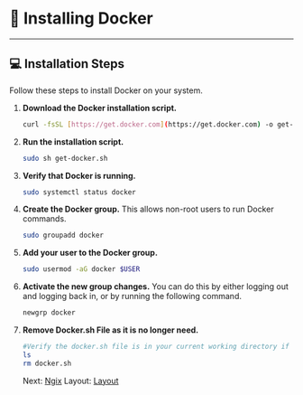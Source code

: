 # 🐳 Installing Docker

---

## 💻 Installation Steps

Follow these steps to install Docker on your system.

1.  **Download the Docker installation script.**
    ```bash
    curl -fsSL [https://get.docker.com](https://get.docker.com) -o get-docker.sh
    ```

2.  **Run the installation script.**
    ```bash
    sudo sh get-docker.sh
    ```

3.  **Verify that Docker is running.**
    ```bash
    sudo systemctl status docker
    ```

4.  **Create the Docker group.**
    This allows non-root users to run Docker commands.
    ```bash
    sudo groupadd docker
    ```

5.  **Add your user to the Docker group.**
    ```bash
    sudo usermod -aG docker $USER
    ```

6.  **Activate the new group changes.**
    You can do this by either logging out and logging back in, or by running the following command.
    ```bash
    newgrp docker
    ```
7. **Remove Docker.sh File as it is no longer need.**
   ```bash
   #Verify the docker.sh file is in your current working directory if not navigate to where you ran sudo systemctl status docker
   ls
   rm docker.sh
   ```

    Next: [Ngix](../Ngix)
    Layout: [Layout](../Layout)
